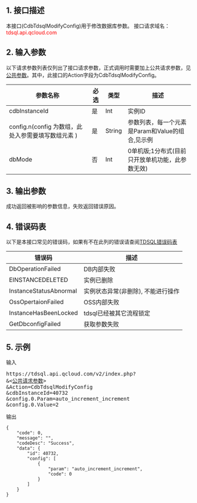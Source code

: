 ## 1. 接口描述
本接口(CdbTdsqlModifyConfig)用于修改数据库参数。
接口请求域名：<font style="color:red">tdsql.api.qcloud.com</font>

## 2. 输入参数
以下请求参数列表仅列出了接口请求参数，正式调用时需要加上公共请求参数，见[公共参数](/doc/api/309/7016)。其中，此接口的Action字段为CdbTdsqlModifyConfig。

| 参数名称 | 必选  | 类型 | 描述 |
|---------|---------|---------|---------|
| cdbInstanceId | 是 | Int | 实例ID|
| config.n(config 为数组，此处入参需要填写数组元素 )  | 是 | String | 参数列表，每一个元素是Param和Value的组合,见示例|
| dbMode | 否 | Int | 0单机版;1分布式(目前只开放单机功能，此参数无效)|

## 3. 输出参数
成功返回被影响的参数信息，失败返回错误原因。
## 4. 错误码表

以下是本接口常见的错误码，如果有不在此列的错误请查阅[TDSQL错误码表](/doc/api/309/7150)

| 错误码 | 描述 |
|---------|---------|
| DbOperationFailed | DB内部失败 |
| EINSTANCEDELETED | 实例已删除 |
| InstanceStatusAbnormal | 实例状态异常(非删除), 不能进行操作 |
| OssOpertaionFailed | OSS内部失败 |
| InstanceHasBeenLocked | tdsql已经被其它流程锁定 |
| GetDbconfigFailed | 获取参数失败 |
## 5. 示例
输入
<pre>
https://tdsql.api.qcloud.com/v2/index.php?
&<<a href="https://www.qcloud.com/doc/api/229/6976">公共请求参数</a>>
&Action=CdbTdsqlModifyConfig
&cdbInstanceId=40732
&config.0.Param=auto_increment_increment
&config.0.Value=2
</pre>

输出
```
{
    "code": 0,
    "message": "",
    "codeDesc": "Success",
    "data": {
        "id": 40732,
        "config": [
            {
                "param": "auto_increment_increment",
                "code": 0
            }
        ]
    }
}
```

